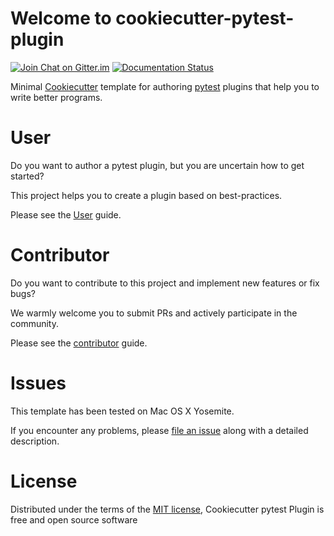 # Welcome to cookiecutter-pytest-plugin

[![Join Chat on Gitter.im][gitter_badge]][gitter]
[![Documentation Status][docs_badge]][documentation]

Minimal [Cookiecutter] template for authoring [pytest] plugins that help
you to write better programs.

User
====

Do you want to author a pytest plugin, but you are uncertain how to get started?

This project helps you to create a plugin based on best-practices.

Please see the [User] guide.

Contributor
===========

Do you want to contribute to this project and implement new features or fix bugs?

We warmly welcome you to submit PRs and actively participate in the community.

Please see the [contributor] guide.

Issues
======

This template has been tested on Mac OS X Yosemite.

If you encounter any problems, please [file an issue] along with a
detailed description.

License
=======

Distributed under the terms of the [MIT license], Cookiecutter pytest
Plugin is free and open source software

[contributor]: contributor-guide/quickstart.md
[User]: user-guide/quickstart.md
[Cookiecutter]: https://github.com/audreyr/cookiecutter
[pytest]: https://github.com/pytest-dev/pytest
[gitter_badge]: https://badges.gitter.im/Join%20Chat.svg
[gitter]: https://gitter.im/pytest-dev/cookiecutter-pytest-plugin?utm_source=badge&utm_medium=badge&utm_campaign=pr-badge&utm_content=badge (Join Chat on Gitter.im)
[docs_badge]: https://readthedocs.org/projects/cookiecutter-pytest-plugin/badge/?version=latest
[documentation]: https://readthedocs.org/projects/cookiecutter-pytest-plugin/?badge=latest (Documentation Status)
[MIT license]: http://opensource.org/licenses/MIT
[file an issue]: https://github.com/pytest-dev/cookiecutter-pytest-plugin/issues
